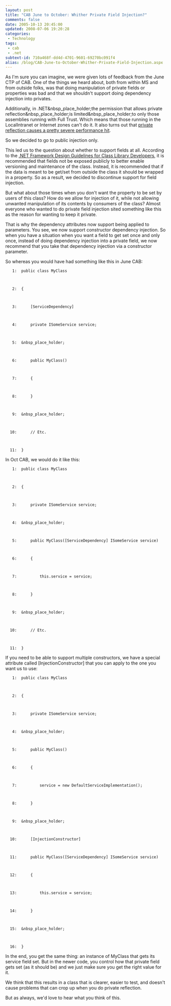 ```yaml
---
layout: post
title: "CAB June to October: Whither Private Field Injection?"
comments: false
date: 2005-10-13 20:45:00
updated: 2008-07-06 19:20:28
categories:
 - Technology
tags:
 - cab
 - .net
subtext-id: 710a468f-dd4d-4701-9601-69270bc091f4
alias: /blog/CAB-June-to-October-Whither-Private-Field-Injection.aspx
---
```



As I'm sure you can imagine, we were given lots of feedback from the June CTP of CAB. One of the things we heard about, both from within MS and from outside folks, was that doing manipulation of private fields or properties was bad and that we shouldn't support doing dependency injection into privates. 

Additionally, in .NET&nbsp_place_holder;the permission that allows private reflection&nbsp_place_holder;is limited&nbsp_place_holder;to only those assemblies running with Full Trust. Which means that those running in the LocalIntranet or Internet zones can't do it. It also turns out that [private reflection causes a pretty severe performance hit](http://hyperthink.net/blog/CommentView,guid,14736081-2589-474a-b867-85fa1c33f4d7.aspx). 

So we decided to go to public injection only. 

This led us to the question about whether to support fields at all. According to the [.NET Framework Design Guidelines for Class Library Developers](http://msdn.microsoft.com/library/default.asp?url=/library/en-us/cpgenref/html/cpconfieldusageguidelines.asp), it is recommended that fields not be exposed publicly to better enable versioning and maintenance of the class. Instead, it is recommended that if the data is meant to be get/set from outside the class it should be wrapped in a property. So as a result, we decided to discontinue support for field injection. 

But what about those times when you don't want the property to be set by users of this class? How do we allow for injection of it, while not allowing unwanted manipulation of its contents by consumers of the class? Almost everyone who wanted to do private field injection sited something like this as the reason for wanting to keep it private. 

That is why the dependency attributes now support being applied to parameters. You see, we now support constructor dependency injection. So when you have a situation when you want a field to get set once and only once, instead of doing dependency injection into a private field, we now recommend that you take that dependency injection via a constructor parameter. 

So whereas you would have had something like this in June CAB: 
    
    
       1:  public class MyClass
    
    
    
       2:  {
    
    
    
       3:      [ServiceDependency]
    
    
    
       4:      private ISomeService service;
    
    
    
       5:  &nbsp_place_holder;
    
    
    
       6:      public MyClass()
    
    
    
       7:      {
    
    
    
       8:      }
    
    
    
       9:  &nbsp_place_holder;
    
    
    
      10:      // Etc.
    
    
    
      11:  }
    

In Oct CAB, we would do it like this: 
    
    
       1:  public class MyClass
    
    
    
       2:  {
    
    
    
       3:      private ISomeService service;
    
    
    
       4:  &nbsp_place_holder;
    
    
    
       5:      public MyClass([ServiceDependency] ISomeService service)
    
    
    
       6:      {
    
    
    
       7:          this.service = service;
    
    
    
       8:      }
    
    
    
       9:  &nbsp_place_holder;
    
    
    
      10:      // Etc.
    
    
    
      11:  }
    

If you need to be able to support multiple constructors, we have a special attribute called [InjectionConstructor] that you can apply to the one you want us to use: 
    
    
       1:  public class MyClass
    
    
    
       2:  {
    
    
    
       3:      private ISomeService service;
    
    
    
       4:  &nbsp_place_holder;
    
    
    
       5:      public MyClass()
    
    
    
       6:      {
    
    
    
       7:          service = new DefaultServiceImplementation();
    
    
    
       8:      }
    
    
    
       9:  &nbsp_place_holder;
    
    
    
      10:      [InjectionConstructor]
    
    
    
      11:      public MyClass([ServiceDependency] ISomeService service)
    
    
    
      12:      {
    
    
    
      13:          this.service = service;
    
    
    
      14:      }
    
    
    
      15:  &nbsp_place_holder;
    
    
    
      16:  }
    

In the end, you get the same thing: an instance of MyClass that gets its service field set. But in the newer code, you control how that private field gets set (as it should be) and we just make sure you get the right value for it. 

We think that this results in a class that is clearer, easier to test, and doesn't cause problems that can crop up when you do private reflection. 

But as always, we'd love to hear what you think of this. 
